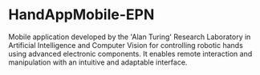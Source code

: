 # HandAppMobile-EPN
Mobile application developed by the 'Alan Turing' Research Laboratory in Artificial Intelligence and Computer Vision for controlling robotic hands using advanced electronic components. It enables remote interaction and manipulation with an intuitive and adaptable interface.
